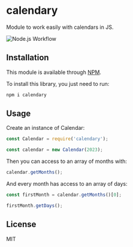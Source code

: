 # calendary
Module to work easily with calendars in JS.


![Node.js Workflow](https://github.com/vcgtz/calendary/actions/workflows/node.js.yml/badge.svg)

## Installation
This module is available through [NPM](https://www.npmjs.com/).

To install this library, you just need to run:
```bash
npm i calendary
```

## Usage
Create an instance of Calendar:
```js
const Calendar = require('calendary');

const calendar = new Calendar(2023);
```

Then you can access to an array of months with:
```js
calendar.getMonths();
```

And every month has access to an array of days:
```js
const firstMonth = calendar.getMonths()[0];

firstMonth.getDays();
```

## License
MIT
